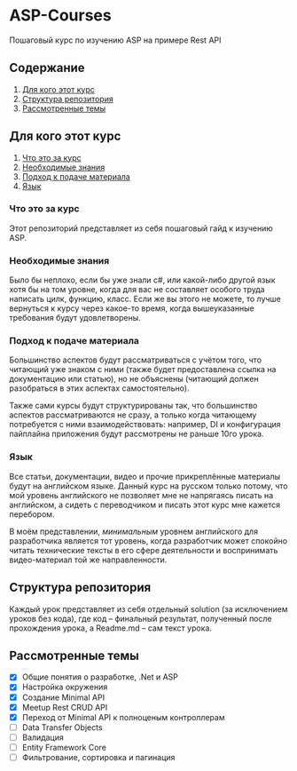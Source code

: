 # ASP-Courses

Пошаговый курс по изучению ASP на примере Rest API


## Содержание

1. [Для кого этот курс](#Для-кого-этот-курс)
2. [Структура репозитория](#Структура-репозитория)
3. [Рассмотренные темы](#Рассмотренные-темы)


## Для кого этот курс

1. [Что это за курс](#Что-это-за-курс)
2. [Необходимые знания](#Необходимые-знания)
3. [Подход к подаче материала](#Подход-к-подаче-материала)
4. [Язык](#Язык)

### Что это за курс

Этот репозиторий представляет из себя пошаговый гайд к изучению ASP.

### Необходимые знания

Было бы неплохо, если бы уже знали c#, или какой-либо другой язык хотя бы на том уровне, когда для вас не составляет
особого труда написать цилк, функцию, класс. Если же вы этого не можете, то лучше вернуться к курсу через какое-то
время, когда вышеуказанные требования будут удовлетворены.

### Подход к подаче материала

Большинство аспектов будут рассматриваться с учётом того, что читающий уже знаком с ними (также будет предоставлена
ссылка на документацию или статью), но не объяснены (читающий должен разобраться в этих аспектах самостоятельно).

Также сами курсы будут структурированы так, что большинство аспектов рассматриваются не сразу, а только когда читающему
потребуется с ними взаимодействовать: например, DI и конфигурация пайплайна приложения будут рассмотрены не раньше 10го
урока.

### Язык

Все статьи, документации, видео и прочие прикреплённые материалы будут на английском языке. Данный курс на русском
только потому, что мой уровень английского не позволяет мне не напрягаясь писать на английском, а сидеть с переводчиком
и писать этот курс мне кажется перебором.

В моём представлении, *минимальным* уровнем английского для разработчика является тот уровень, когда разработчик может
спокойно читать технические тексты в его сфере деятельности и воспринимать видео-материал той же направленности.


## Структура репозитория

Каждый урок представляет из себя отдельный solution (за исключением уроков без кода), где код – финальный результат,
полученный после прохождения урока, а Readme.md – сам текст урока.


## Рассмотренные темы

- [x] Общие понятия о разработке, .Net и ASP
- [x] Настройка окружения
- [x] Создание Minimal API
- [x] Meetup Rest CRUD API
- [x] Переход от Minimal API к полноценым контроллерам
- [ ] Data Transfer Objects
- [ ] Валидация
- [ ] Entity Framework Core
- [ ] Фильтрование, сортировка и пагинация
